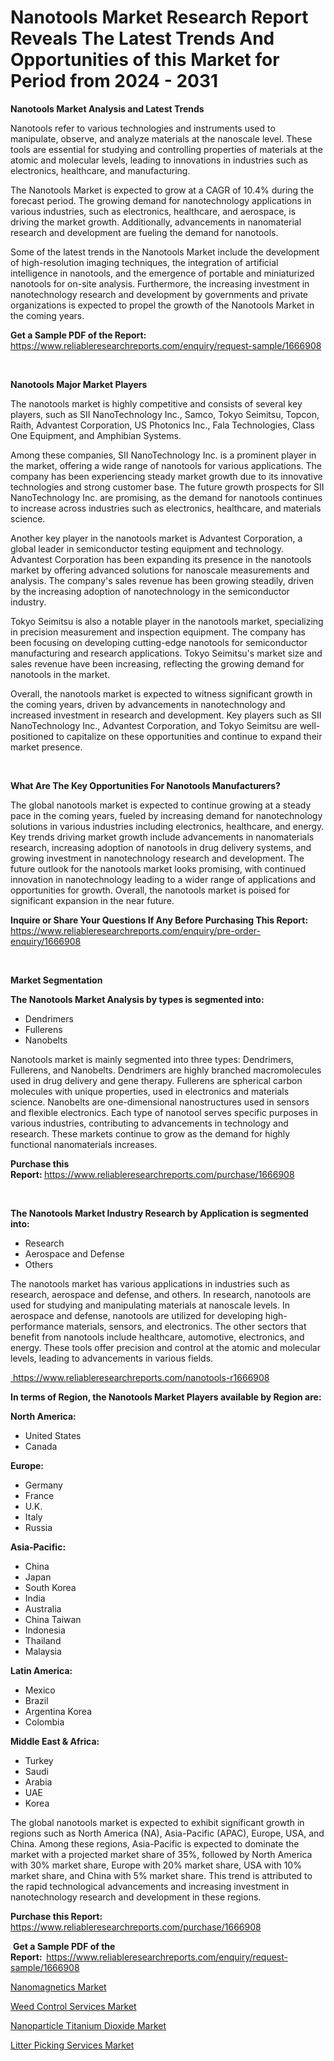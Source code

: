 <p><h1>Nanotools Market Research Report Reveals The Latest Trends And Opportunities of this Market for Period from 2024 - 2031</h1></p><p><strong>Nanotools Market Analysis and Latest Trends</strong></p>
<p><p>Nanotools refer to various technologies and instruments used to manipulate, observe, and analyze materials at the nanoscale level. These tools are essential for studying and controlling properties of materials at the atomic and molecular levels, leading to innovations in industries such as electronics, healthcare, and manufacturing.</p><p>The Nanotools Market is expected to grow at a CAGR of 10.4% during the forecast period. The growing demand for nanotechnology applications in various industries, such as electronics, healthcare, and aerospace, is driving the market growth. Additionally, advancements in nanomaterial research and development are fueling the demand for nanotools.</p><p>Some of the latest trends in the Nanotools Market include the development of high-resolution imaging techniques, the integration of artificial intelligence in nanotools, and the emergence of portable and miniaturized nanotools for on-site analysis. Furthermore, the increasing investment in nanotechnology research and development by governments and private organizations is expected to propel the growth of the Nanotools Market in the coming years.</p></p>
<p><strong>Get a Sample PDF of the Report:&nbsp;</strong> <a href="https://www.reliableresearchreports.com/enquiry/request-sample/1666908">https://www.reliableresearchreports.com/enquiry/request-sample/1666908</a></p>
<p>&nbsp;</p>
<p><strong>Nanotools Major Market Players</strong></p>
<p><p>The nanotools market is highly competitive and consists of several key players, such as SII NanoTechnology Inc., Samco, Tokyo Seimitsu, Topcon, Raith, Advantest Corporation, US Photonics Inc., Fala Technologies, Class One Equipment, and Amphibian Systems. </p><p>Among these companies, SII NanoTechnology Inc. is a prominent player in the market, offering a wide range of nanotools for various applications. The company has been experiencing steady market growth due to its innovative technologies and strong customer base. The future growth prospects for SII NanoTechnology Inc. are promising, as the demand for nanotools continues to increase across industries such as electronics, healthcare, and materials science.</p><p>Another key player in the nanotools market is Advantest Corporation, a global leader in semiconductor testing equipment and technology. Advantest Corporation has been expanding its presence in the nanotools market by offering advanced solutions for nanoscale measurements and analysis. The company's sales revenue has been growing steadily, driven by the increasing adoption of nanotechnology in the semiconductor industry.</p><p>Tokyo Seimitsu is also a notable player in the nanotools market, specializing in precision measurement and inspection equipment. The company has been focusing on developing cutting-edge nanotools for semiconductor manufacturing and research applications. Tokyo Seimitsu's market size and sales revenue have been increasing, reflecting the growing demand for nanotools in the market.</p><p>Overall, the nanotools market is expected to witness significant growth in the coming years, driven by advancements in nanotechnology and increased investment in research and development. Key players such as SII NanoTechnology Inc., Advantest Corporation, and Tokyo Seimitsu are well-positioned to capitalize on these opportunities and continue to expand their market presence.</p></p>
<p>&nbsp;</p>
<p><strong>What Are The Key Opportunities For Nanotools Manufacturers?</strong></p>
<p><p>The global nanotools market is expected to continue growing at a steady pace in the coming years, fueled by increasing demand for nanotechnology solutions in various industries including electronics, healthcare, and energy. Key trends driving market growth include advancements in nanomaterials research, increasing adoption of nanotools in drug delivery systems, and growing investment in nanotechnology research and development. The future outlook for the nanotools market looks promising, with continued innovation in nanotechnology leading to a wider range of applications and opportunities for growth. Overall, the nanotools market is poised for significant expansion in the near future.</p></p>
<p><strong>Inquire or Share Your Questions If Any Before Purchasing This Report:</strong> <a href="https://www.reliableresearchreports.com/enquiry/pre-order-enquiry/1666908">https://www.reliableresearchreports.com/enquiry/pre-order-enquiry/1666908</a></p>
<p>&nbsp;</p>
<p><strong>Market Segmentation</strong></p>
<p><strong>The Nanotools Market Analysis by types is segmented into:</strong></p>
<p><ul><li>Dendrimers</li><li>Fullerens</li><li>Nanobelts</li></ul></p>
<p><p>Nanotools market is mainly segmented into three types: Dendrimers, Fullerens, and Nanobelts. Dendrimers are highly branched macromolecules used in drug delivery and gene therapy. Fullerens are spherical carbon molecules with unique properties, used in electronics and materials science. Nanobelts are one-dimensional nanostructures used in sensors and flexible electronics. Each type of nanotool serves specific purposes in various industries, contributing to advancements in technology and research. These markets continue to grow as the demand for highly functional nanomaterials increases.</p></p>
<p><strong>Purchase this Report:&nbsp;</strong><a href="https://www.reliableresearchreports.com/purchase/1666908">https://www.reliableresearchreports.com/purchase/1666908</a></p>
<p>&nbsp;</p>
<p><strong>The Nanotools Market Industry Research by Application is segmented into:</strong></p>
<p><ul><li>Research</li><li>Aerospace and Defense</li><li>Others</li></ul></p>
<p><p>The nanotools market has various applications in industries such as research, aerospace and defense, and others. In research, nanotools are used for studying and manipulating materials at nanoscale levels. In aerospace and defense, nanotools are utilized for developing high-performance materials, sensors, and electronics. The other sectors that benefit from nanotools include healthcare, automotive, electronics, and energy. These tools offer precision and control at the atomic and molecular levels, leading to advancements in various fields.</p></p>
<p><a href="https://www.reliableresearchreports.com/nanotools-r1666908">&nbsp;https://www.reliableresearchreports.com/nanotools-r1666908</a></p>
<p><strong>In terms of Region, the Nanotools Market Players available by Region are:</strong></p>
<p>
    <p> <strong> North America: </strong>
        <ul>
            <li>United States</li>
            <li>Canada</li>
        </ul>
        </p> 
    <p> <strong> Europe: </strong>
        <ul>
            <li>Germany</li>
            <li>France</li>
            <li>U.K.</li>
            <li>Italy</li>
            <li>Russia</li>
        </ul>
        </p> 
    <p> <strong> Asia-Pacific: </strong>
        <ul>
            <li>China</li>
            <li>Japan</li>
            <li>South Korea</li>
            <li>India</li>
            <li>Australia</li>
            <li>China Taiwan</li>
            <li>Indonesia</li>
            <li>Thailand</li>
            <li>Malaysia</li>
        </ul>
        </p> 
    <p> <strong> Latin America: </strong>
        <ul>
            <li>Mexico</li>
            <li>Brazil</li>
            <li>Argentina Korea</li>
            <li>Colombia</li>
        </ul>
        </p> 
    <p> <strong> Middle East & Africa: </strong>
        <ul>
            <li>Turkey</li>
            <li>Saudi</li>
            <li>Arabia</li>
            <li>UAE</li>
            <li>Korea</li>
        </ul>
    </p>
    </p>
<p><p>The global nanotools market is expected to exhibit significant growth in regions such as North America (NA), Asia-Pacific (APAC), Europe, USA, and China. Among these regions, Asia-Pacific is expected to dominate the market with a projected market share of 35%, followed by North America with 30% market share, Europe with 20% market share, USA with 10% market share, and China with 5% market share. This trend is attributed to the rapid technological advancements and increasing investment in nanotechnology research and development in these regions.</p></p>
<p><strong>Purchase this Report: </strong><a href="https://www.reliableresearchreports.com/purchase/1666908">https://www.reliableresearchreports.com/purchase/1666908</a></p>
<p>&nbsp;<strong>Get a Sample PDF of the Report:&nbsp;&nbsp;</strong><a href="https://www.reliableresearchreports.com/enquiry/request-sample/1666908">https://www.reliableresearchreports.com/enquiry/request-sample/1666908</a></p>
<p><strong></strong></p>
<p><p><a href="https://github.com/jhcraigie/Market-Research-Report-List-3/blob/main/nanomagnetics-market.md">Nanomagnetics Market</a></p><p><a href="https://www.linkedin.com/pulse/weed-control-services-market-size-reveals-best-marketing-uz3nf">Weed Control Services Market</a></p><p><a href="https://github.com/sonuprakash1/Market-Research-Report-List-2/blob/main/nanoparticle-titanium-dioxide-market.md">Nanoparticle Titanium Dioxide Market</a></p><p><a href="https://www.linkedin.com/pulse/litter-picking-services-market-outlook-industry-overview-gqhjf">Litter Picking Services Market</a></p></p>